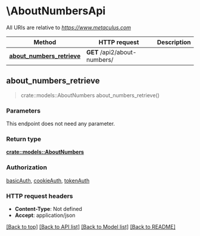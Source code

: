 # \AboutNumbersApi

All URIs are relative to *https://www.metaculus.com*

Method | HTTP request | Description
------------- | ------------- | -------------
[**about_numbers_retrieve**](AboutNumbersApi.md#about_numbers_retrieve) | **GET** /api2/about-numbers/ | 



## about_numbers_retrieve

> crate::models::AboutNumbers about_numbers_retrieve()


### Parameters

This endpoint does not need any parameter.

### Return type

[**crate::models::AboutNumbers**](AboutNumbers.md)

### Authorization

[basicAuth](../README.md#basicAuth), [cookieAuth](../README.md#cookieAuth), [tokenAuth](../README.md#tokenAuth)

### HTTP request headers

- **Content-Type**: Not defined
- **Accept**: application/json

[[Back to top]](#) [[Back to API list]](../README.md#documentation-for-api-endpoints) [[Back to Model list]](../README.md#documentation-for-models) [[Back to README]](../README.md)

